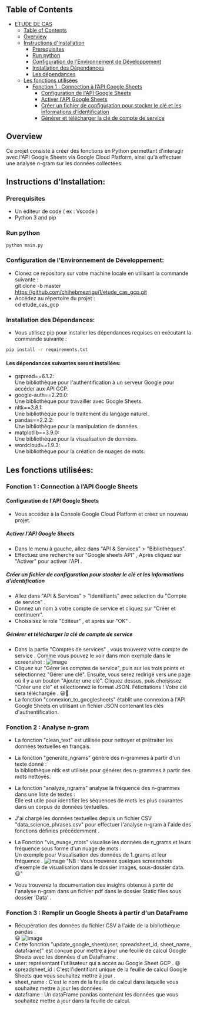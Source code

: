 ## Table of Contents
- [ETUDE DE CAS](#ETUDE-DE-CAS)
  - [Table of Contents](#table-of-contents)
  - [Overview](#overview)
  - [Instructions d'Installation](#setup-instructions)
    - [Prerequisites](#prerequisites)
    - [Run python](#Run-python)
    - [Configuration de l'Environnement de Développement](#Configuration-de-l'Environnement-de-Développement)
    - [Installation des Dépendances](#Installation-des-Dépendances)
    - [Les dépendances](#Les-dépendances-suivantes-seront-installées)
  - [Les fonctions utilisées](#Les-fonctions-utilisées)
    - [Fonction 1 : Connection à l’API Google Sheets](#Fonction-1-:-Connection-à-l’API-Google-Sheets)
      - [Configuration de l'API Google Sheets](#Configuration-de-l'API-Google-Sheets)
      - [Activer l'API Google Sheets](#Activer-l'API-Google-Sheets)
      - [Créer un fichier de configuration pour stocker le clé et les informations d'identification](#Créer-un-fichier-de-configuration-pour-stocker-le-clé-et-les-informations-d'identification)
      - [Générer et télécharger la clé de compte de service](#Générer-et-télécharger-la-clé-de-compte-de-service)


## Overview
Ce projet consiste à créer des fonctions en Python permettant d'interagir avec l'API Google Sheets via Google Cloud Platform, ainsi qu'à effectuer une analyse n-gram sur les données collectées.

## Instructions d'Installation:
### Prerequisites
- Un éditeur de code ( ex : Vscode ) 
- Python 3 and pip
### Run python 
```bash
python main.py
```
### Configuration de l'Environnement de Développement:
- Clonez ce repository sur votre machine locale en utilisant la commande suivante : <br/>
git clone -b master https://github.com/chihebmezrigui1/etude_cas_gcp.git
- Accédez au répertoire du projet : <br/>
cd etude_cas_gcp
### Installation des Dépendances:
- Vous utilisez pip pour installer les dépendances requises en exécutant la commande suivante :
```bash
pip install -r requirements.txt
```
#### Les dépendances suivantes seront installées:
- gspread==6.1.2: <br/>Une bibliothèque pour l'authentification à un serveur Google pour accéder aux API GCP.
- google-auth==2.29.0:<br/> Une bibliothèque pour travailler avec Google Sheets.
- nltk==3.8.1:<br/> Une bibliothèque pour le traitement du langage naturel.
- pandas==2.2.2:<br/> Une bibliothèque pour la manipulation de données.
- matplotlib==3.9.0:<br/> Une bibliothèque pour la visualisation de données.
- wordcloud==1.9.3:<br/> Une bibliothèque pour la création de nuages de mots.
  
## Les fonctions utilisées:

### Fonction 1 : Connection à l’API Google Sheets
#### Configuration de l'API Google Sheets
- Vous accédez à la Console Google Cloud Platform et créez un nouveau projet.
##### Activer l'API Google Sheets
- Dans le menu à gauche, allez dans "API & Services" > "Bibliothèques".
- Effectuez une recherche sur "Google sheets API" , Après cliquez sur "Activer" pour activer l'API .
##### Créer un fichier de configuration pour stocker le clé et les informations d'identification
- Allez dans "API & Services" > "Identifiants" avec selection du "Compte de service" .
- Donnez un nom à votre compte de service et cliquez sur "Créer et continuerr".
- Choissisez le role "Editeur" , et après sur "OK" .
##### Générer et télécharger la clé de compte de service
- Dans la partie "Comptes de services" , vous trouverez votre compte de service . Comme vous pouvez le voir dans mon exemple dans le screenshot :
  ![image](https://github.com/chihebmezrigui1/etude_cas_gcp/assets/99685119/04f1e7a7-5a6f-4731-8ab5-c54734f130d8)
- Cliquez sur "Gérer les comptes de service", puis sur les trois points et sélectionnez "Gérer une clé". Ensuite, vous serez redirigé vers une page où il y a un bouton "Ajouter une clé". Cliquez dessus, puis choisissez "Créer une clé" et sélectionnez le format JSON. Félicitations ! Votre clé sera téléchargée . 😃👏
- La fonction "connexion_to_googlesheets" établit une connexion à l'API Google Sheets en utilisant un fichier JSON contenant les clés d'authentification.
  
### Fonction 2 : Analyse n-gram
- La fonction "clean_text" est utilisée pour nettoyer et prétraiter les données textuelles en français.
- La fonction "generate_ngrams" génère des n-grammes à partir d'un texte donné : <br/> la bibliothèque nltk est utilisée pour générer des n-grammes à partir des mots nettoyés.
- La fonction "analyze_ngrams" analyse la fréquence des n-grammes dans une liste de textes : <br/> Elle est utile pour identifier les séquences de mots les plus courantes dans un corpus de données textuelles. 
- J'ai chargé les données textuelles depuis un fichier CSV "data_science_phrases.csv" pour effectuer l'analyse n-gram à l'aide des fonctions définies précédemment .
- La Fonction "vis_nuage_mots" visualise les données de n_grams et leurs fréquence sous forme d'un nuage de mots : <br/>
  Un exemple pour Visualisation des données de 1_grams et leur fréquence .
![image](https://github.com/chihebmezrigui1/etude_cas_gcp/assets/99685119/0e0e8281-6e4b-42c8-96a0-26c22514de12)
"NB : Vous trouverez quelques screenshots d'exemple de visualisation dans le dossier images, sous-dossier data. 😃"

- Vous trouverez la documentation des insights obtenus à partir de l'analyse n-gram dans un fichier pdf dans le dossier Static files sous dossier 'Data' .

### Fonction 3 : Remplir un Google Sheets à partir d'un DataFrame
- Récupération des données du fichier CSV à l'aide de la bibliothèque pandas .<br/> 😃
![image](https://github.com/chihebmezrigui1/etude_cas_gcp/assets/99685119/16414786-6f58-4ff0-8991-a6c1eb7426e9)
- Cette fonction "update_google_sheet(user, spreadsheet_id, sheet_name, dataframe)" est conçue pour mettre à jour une feuille de calcul Google Sheets avec les données d'un DataFrame .
- user: représentant l'utilisateur qui a accès au Google Sheet GCP . 😃
- spreadsheet_id : C'est l'identifiant unique de la feuille de calcul Google Sheets que vous souhaitez mettre à jour .
- sheet_name : C'est le nom de la feuille de calcul dans laquelle vous souhaitez mettre à jour les données.
- dataframe : Un dataFrame pandas contenant les données que vous souhaitez mettre à jour dans la feuille de calcul.



